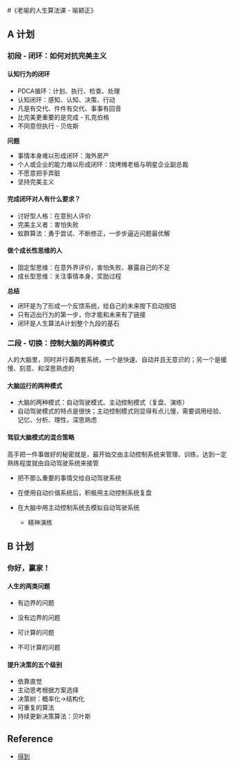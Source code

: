 #《老喻的人生算法课 - 喻颖正》

## A 计划

### 初段 - 闭环：如何对抗完美主义

#### 认知行为的闭环

- PDCA循环：计划、执行、检查、处理
- 认知闭环：感知、认知、决策、行动
- 凡是有交代、件件有交代、事事有回音
- 比完美更重要的是完成 - 扎克伯格
- 不同意但执行 - 贝佐斯

**问题**

- 事情本身难以形成闭环：海外房产
- 个人或企业的能力难以形成闭环：烧烤摊老板与明星企业副总裁
- 不愿意把手弄脏
- 坚持完美主义

#### 完成闭环对人有什么要求？

- 讨好型人格：在意别人评价
- 完美主义者：害怕失败
- 蚁群算法：勇于尝试、不断修正，一步步逼近问题最优解

#### 做个成长性思维的人

- 固定型思维：在意外界评价，害怕失败、暴露自己的不足
- 成长型思维：关注事情本身，奖励过程

**总结**

- 闭环是为了形成一个反馈系统，给自己的未来按下启动按钮
- 只有迈出行为的第一步，你才能和未来有了链接
- 闭环是人生算法A计划整个九段的基石

### 二段 - 切换：控制大脑的两种模式

人的大脑里，同时并行着两套系统，一个是快速、自动并且无意识的；另一个是缓慢、刻意、和深思熟虑的

#### 大脑运行的两种模式

- 大脑的两种模式：自动驾驶模式、主动控制模式（复盘、演练）
- 自动驾驶模式的特点是很快；主动控制模式则显得有点儿慢，需要调用经验、记忆、分析、理性，深思熟虑

#### 驾驭大脑模式的混合策略

高手把一件事做好的秘密就是，最开始交由主动控制系统来管理、训练，达到一定熟练程度就由自动驾驶系统来接管

- 把不那么重要的事情交给自动驾驶系统
- 在使用自动价值系统后，积极用主动控制系统复盘
- 在大脑中用主动控制系统去模拟自动驾驶系统

    - 精神演练

## B 计划

### 你好，赢家！

#### 人生的两类问题

- 有边界的问题
- 没有边界的问题

- 可计算的问题
- 不可计算的问题

#### 提升决策的五个级别

- 依靠直觉
- 主动思考根据方案选择
- 决策树：概率化->结构化
- 可重复的算法
- 持续更新决策算法：贝叶斯

## Reference

- [得到](https://www.igetget.com/)
